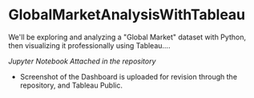 # GlobalMarketAnalysisWithTableau


We'll be exploring and analyzing a "Global Market" dataset with Python, then visualizing it professionally using Tableau....

_Jupyter Notebook Attached in the repository_

- Screenshot of the Dashboard is uploaded for revision through the repository, and Tableau Public.


